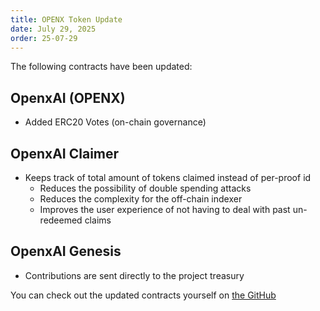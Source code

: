 ```yaml
---
title: OPENX Token Update
date: July 29, 2025
order: 25-07-29
---
```


The following contracts have been updated:

## OpenxAI (OPENX)

- Added ERC20 Votes (on-chain governance)

## OpenxAI Claimer

- Keeps track of total amount of tokens claimed instead of per-proof id
  - Reduces the possibility of double spending attacks
  - Reduces the complexity for the off-chain indexer
  - Improves the user experience of not having to deal with past un-redeemed claims

## OpenxAI Genesis

- Contributions are sent directly to the project treasury

You can check out the updated contracts yourself on [the GitHub](https://github.com/OpenxAI-Network/openxai-token/tree/main/src)
